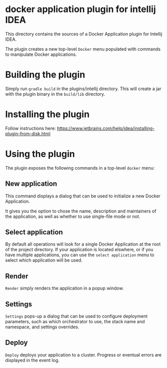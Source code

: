 # docker application plugin for intellij IDEA

This directory contains the sources of a Docker Application plugin for Intellij IDEA.

The plugin creates a new top-level `Docker` menu populated with commands to manipulate Docker applications.

# Building the plugin

Simply run `gradle build` in the plugins/intellij directory. This will create a jar with the plugin binary in the `build/lib` directory.

# Installing the plugin

Follow instructions here: https://www.jetbrains.com/help/idea/installing-plugin-from-disk.html

# Using the plugin

The plugin exposes the following commands in a top-level `docker` menu:

## New application

This command displays a dialog that can be used to initialize a new Docker Application.

It gives you the option to chose the name, description and maintainers of the application, as well as whether to use single-file mode or not.


## Select application

By default all operations will look for a single Docker Application at the root of the project directory. If your application is located elswhere, or if you have multiple applications, you can use the `select application` menu to select which application will be used.

## Render

`Render` simply renders the application in a popup window.

## Settings

`Settings` pops-up a dialog that can be used to configure deployment parameters, such as which orchestrator to use, the stack name and namespace, and settings overrides.

## Deploy

`Deploy` deploys your application to a cluster. Progress or eventual errors are displayed in the event log.

